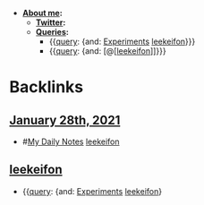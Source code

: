 - **[About me](<About me.md>):**
    - **[Twitter](<Twitter.md>):** 
    - **[Queries](<Queries.md>):**
        - {{[query](<query.md>): {and: [Experiments](<Experiments.md>) [leekeifon](<leekeifon.md>)}}}
        - {{[query](<query.md>): {and: [@[[leekeifon](<@[[leekeifon.md>)]]}}}

# Backlinks
## [January 28th, 2021](<January 28th, 2021.md>)
- #[My Daily Notes](<My Daily Notes.md>) [leekeifon](<leekeifon.md>)

## [leekeifon](<leekeifon.md>)
- {{[query](<query.md>): {and: [Experiments](<Experiments.md>) [leekeifon](<leekeifon.md>)}


